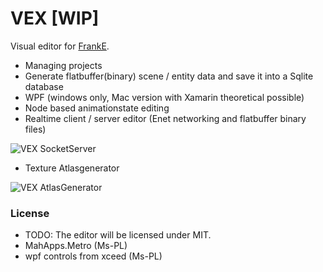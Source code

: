 # VEX [WIP]
Visual editor for  [FrankE](https://github.com/devxkh/FrankE).

- Managing projects
- Generate flatbuffer(binary) scene / entity data and save it into a Sqlite database
- WPF (windows only, Mac version with Xamarin theoretical possible) 
- Node based animationstate editing
- Realtime client / server editor (Enet networking and flatbuffer binary files)

![VEX SocketServer](https://raw.githubusercontent.com/devxkh/VEX/master/doc/Screen_VEXSocketServer.png)

- Texture Atlasgenerator

![VEX AtlasGenerator](https://raw.githubusercontent.com/devxkh/VEX/master/doc/Screen_VEXAtlasGenerator.png)

### License

- TODO: The editor will be licensed under MIT.
- MahApps.Metro (Ms-PL)
- wpf controls from xceed (Ms-PL)


